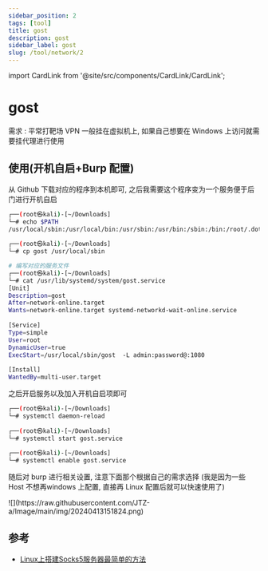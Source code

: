 ```yaml
---
sidebar_position: 2
tags: [tool]
title: gost
description: gost
sidebar_label: gost
slug: /tool/network/2
---
```

import CardLink from '@site/src/components/CardLink/CardLink';

# gost

<CardLink
  title="gost"
  description="一个使用 Go 语言编写的安全隧道"
  imageUrl="https://avatars.githubusercontent.com/u/2801795?s=48&v=4"
  linkUrl="https://baidu.com/"
/>

需求 : 平常打靶场 VPN 一般挂在虚拟机上, 如果自己想要在 Windows 上访问就需要挂代理进行使用

## 使用(开机自启+Burp 配置)
从 Github 下载对应的程序到本机即可, 之后我需要这个程序变为一个服务便于后门进行开机自启

```bash
┌──(root㉿kali)-[~/Downloads]
└─# echo $PATH
/usr/local/sbin:/usr/local/bin:/usr/sbin:/usr/bin:/sbin:/bin:/root/.dotnet/tools
                                                                                                                                                               
┌──(root㉿kali)-[~/Downloads]
└─# cp gost /usr/local/sbin

# 编写对应的服务文件
┌──(root㉿kali)-[~/Downloads]
└─# cat /usr/lib/systemd/system/gost.service 
[Unit]
Description=gost
After=network-online.target
Wants=network-online.target systemd-networkd-wait-online.service
 
[Service]
Type=simple
User=root
DynamicUser=true
ExecStart=/usr/local/sbin/gost  -L admin:password@:1080
 
[Install]
WantedBy=multi-user.target
```
之后开启服务以及加入开机自启项即可

```bash
┌──(root㉿kali)-[~/Downloads]
└─# systemctl daemon-reload
                                                                                                                                                                 
┌──(root㉿kali)-[~/Downloads]
└─# systemctl start gost.service 
                                                                                                                                                                 
┌──(root㉿kali)-[~/Downloads]
└─# systemctl enable gost.service
```

随后对 burp 进行相关设置, 注意下面那个根据自己的需求选择 (我是因为一些 Host  不想再windows 上配置, 直接再 Linux 配置后就可以快速使用了)

<div style={{textAlign:'center'}}>
  ![](https://raw.githubusercontent.com/JTZ-a/Image/main/img/20240413151824.png)
</div>

## 参考
- [Linux上搭建Socks5服务器最简单的方法](https://blog.csdn.net/v6543210/article/details/129733065)